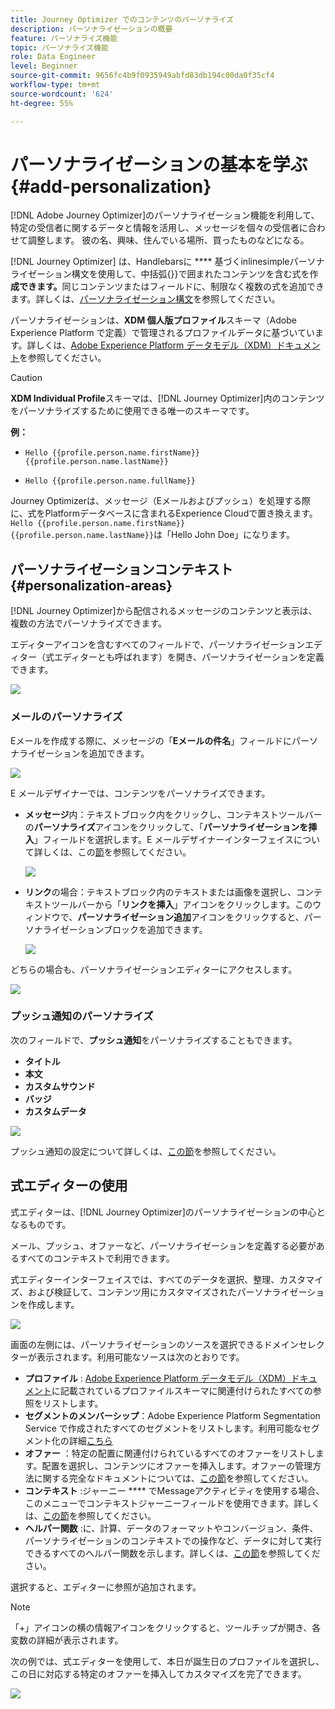 ```yaml
---
title: Journey Optimizer でのコンテンツのパーソナライズ
description: パーソナライゼーションの概要
feature: パーソナライズ機能
topic: パーソナライズ機能
role: Data Engineer
level: Beginner
source-git-commit: 9656fc4b9f0935949abfd83db194c00da0f35cf4
workflow-type: tm+mt
source-wordcount: '624'
ht-degree: 55%

---
```


# パーソナライゼーションの基本を学ぶ{#add-personalization}

[!DNL Adobe Journey Optimizer]のパーソナライゼーション機能を利用して、特定の受信者に関するデータと情報を活用し、メッセージを個々の受信者に合わせて調整します。 彼の名、興味、住んでいる場所、買ったものなどになる。

[!DNL Journey Optimizer] は、Handlebarsに **** 基づくinlinesimpleパーソナライゼーション構文を使用して、中括弧{}}で囲まれたコンテンツを含む式を作&#x200B;**成できます。**&#x200B;同じコンテンツまたはフィールドに、制限なく複数の式を追加できます。詳しくは、[パーソナライゼーション構文](personalization-syntax.md)を参照してください。

パーソナライゼーションは、**XDM 個人版プロファイル**&#x200B;スキーマ（Adobe Experience Platform で定義）で管理されるプロファイルデータに基づいています。詳しくは、[Adobe Experience Platform データモデル（XDM）ドキュメント](https://experienceleague.adobe.com/docs/experience-platform/xdm/home.html?lang=ja)を参照してください。

>[!CAUTION]
>**XDM Individual Profile**&#x200B;スキーマは、[!DNL Journey Optimizer]内のコンテンツをパーソナライズするために使用できる唯一のスキーマです。

**例：**

* `Hello {{profile.person.name.firstName}} {{profile.person.name.lastName}}`

* `Hello {{profile.person.name.fullName}}`

Journey Optimizerは、メッセージ（Eメールおよびプッシュ）を処理する際に、式をPlatformデータベースに含まれるExperience Cloudで置き換えます。 `Hello {{profile.person.name.firstName}} {{profile.person.name.lastName}}`は「Hello John Doe」になります。


## パーソナライゼーションコンテキスト{#personalization-areas}

[!DNL Journey Optimizer]から配信されるメッセージのコンテンツと表示は、複数の方法でパーソナライズできます。

エディターアイコンを含むすべてのフィールドで、パーソナライゼーションエディター（式エディターとも呼ばれます）を開き、パーソナライゼーションを定義できます。

![](assets/perso_icon.png)

### メールのパーソナライズ

Eメールを作成する際に、メッセージの「**Eメールの件名**」フィールドにパーソナライゼーションを追加できます。

![](assets/perso_subject.png)

E メールデザイナーでは、コンテンツをパーソナライズできます。

* **メッセージ**&#x200B;内：テキストブロック内をクリックし、コンテキストツールバーの&#x200B;**パーソナライズ**&#x200B;アイコンをクリックして、「**パーソナライゼーションを挿入**」フィールドを選択します。E メールデザイナーインターフェイスについて詳しくは、この[節](../design-emails.md)を参照してください。

   ![](assets/perso_insert.png)

* **リンク**&#x200B;の場合：テキストブロック内のテキストまたは画像を選択し、コンテキストツールバーから「**リンクを挿入**」アイコンをクリックします。このウィンドウで、**パーソナライゼーション追加**&#x200B;アイコンをクリックすると、パーソナライゼーションブロックを追加できます。

   ![](assets/perso_link.png)

どちらの場合も、パーソナライゼーションエディターにアクセスします。

![](assets/perso_ee.png)


### プッシュ通知のパーソナライズ

次のフィールドで、**プッシュ通知**&#x200B;をパーソナライズすることもできます。

* **タイトル**
* **本文**
* **カスタムサウンド**
* **バッジ**
* **カスタムデータ**

![](assets/perso_push.png)

プッシュ通知の設定について詳しくは、[この節](../push-gs.md)を参照してください。

## 式エディターの使用

式エディターは、[!DNL Journey Optimizer]のパーソナライゼーションの中心となるものです。

メール、プッシュ、オファーなど、パーソナライゼーションを定義する必要があるすべてのコンテキストで利用できます。

式エディターインターフェイスでは、すべてのデータを選択、整理、カスタマイズ、および検証して、コンテンツ用にカスタマイズされたパーソナライゼーションを作成します。

![](assets/perso_ee1.png)

画面の左側には、パーソナライゼーションのソースを選択できるドメインセレクターが表示されます。利用可能なソースは次のとおりです。

* **プロファイル** : [Adobe Experience Platform データモデル（XDM）ドキュメント](https://experienceleague.adobe.com/docs/experience-platform/xdm/home.html)に記載されているプロファイルスキーマに関連付けられたすべての参照をリストします。
* **セグメントのメンバーシップ**：Adobe Experience Platform Segmentation Service で作成されたすべてのセグメントをリストします。利用可能なセグメント化の詳細[こちら](https://experienceleague.adobe.com/docs/experience-platform/xdm/home.html?lang=ja)
* **オファー** ：特定の配置に関連付けられているすべてのオファーをリストします。配置を選択し、コンテンツにオファーを挿入します。オファーの管理方法に関する完全なドキュメントについては、[この節](../deliver-personalized-offers.md)を参照してください。
* **コンテキスト** :ジャーニー **** でMessageアクティビティを使用する場合、このメニューでコンテキストジャーニーフィールドを使用できます。詳しくは、[この節](personalization-use-case.md)を参照してください。
* **ヘルパー関数** :に、計算、データのフォーマットやコンバージョン、条件、パーソナライゼーションのコンテキストでの操作など、データに対して実行できるすべてのヘルパー関数を示します。詳しくは、[この節](functions/functions.md)を参照してください。

選択すると、エディターに参照が追加されます。

>[!NOTE]
>
>「+」アイコンの横の情報アイコンをクリックすると、ツールチップが開き、各変数の詳細が表示されます。

次の例では、式エディターを使用して、本日が誕生日のプロファイルを選択し、この日に対応する特定のオファーを挿入してカスタマイズを完了できます。

![](assets/perso_ee2.png)

